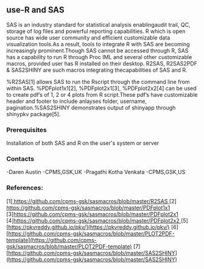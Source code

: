 ## use-R and SAS

SAS is an industry standard for statistical analysis enablingaudit trail, QC, storage of log files and powerful reporting capabilities.
R which is open source has wide user community and efficient customizable data visualization tools.As a result, tools to integrate R with SAS are becoming increasingly prominent.Though SAS cannot be accessed through R, SAS has a capability to run R through Proc IML and several other customizable macros, provided user has R installed on their desktop. R2SAS, R2SAS2PDF & SAS2SHINY are such macros integrating thecapabilities of SAS and R.

%R2SAS[1] allows SAS to run the Rscript through the command line from within SAS.                            %PDFplot1x1[2], %PDFplot2x1[3], %PDFplot2x2[4] can be used to create pdf’s of 1, 2 or 4 plots from R script.These pdf’s have customizable header and footer to include anlayses folder, username, pagination.%SAS2SHINY demonstrates output of shinyapp through shinypkv package[5].
### Prerequisites
Installation of both SAS and R on the user's system or server

### Contacts
-Daren Austin -CPMS,GSK,UK
-Pragathi Kotha Venkata -CPMS,GSK,US

### References: 
[1][ https://github.com/cpms-gsk/sasmacros/blob/master/R2SAS ]( https://github.com/cpms-gsk/sasmacros/blob/master/R2SAS ) 
[2] [https://github.com/cpms-gsk/sasmacros/blob/master/PDFplot1x1 ](https://github.com/cpms-gsk/sasmacros/blob/master/PDFplot1x1 )
[3][https://github.com/cpms-gsk/sasmacros/blob/master/PDFplot2x1 ](https://github.com/cpms-gsk/sasmacros/blob/master/PDFplot2x1 ) 
[4][https://github.com/cpms-gsk/sasmacros/blob/master/PDFplot2x2 ](https://github.com/cpms-gsk/sasmacros/blob/master/PDFplot2x2 ) 
[5] [https://pkvreddy.github.io/pkv/](https://pkvreddy.github.io/pkv/)
[6][https://github.com/cpms-gsk/sasmacros/blob/master/PLOT2PDF-template](https://github.com/cpms-gsk/sasmacros/blob/master/PLOT2PDF-template) 
[7][https://github.com/cpms-gsk/sasmacros/blob/master/SAS2SHINY](https://github.com/cpms-gsk/sasmacros/blob/master/SAS2SHINY)

